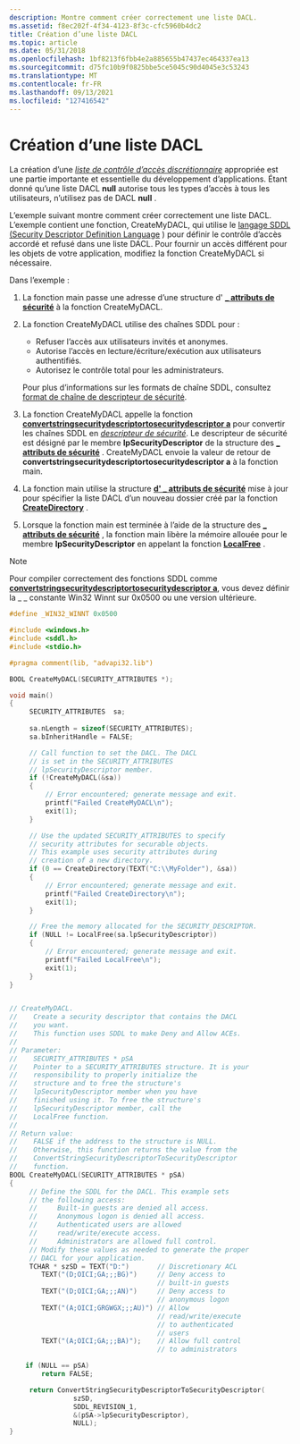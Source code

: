```yaml
---
description: Montre comment créer correctement une liste DACL.
ms.assetid: f8ec202f-4f34-4123-8f3c-cfc5960b4dc2
title: Création d’une liste DACL
ms.topic: article
ms.date: 05/31/2018
ms.openlocfilehash: 1bf8213f6fbb4e2a885655b47437ec464337ea13
ms.sourcegitcommit: d75fc10b9f0825bbe5ce5045c90d4045e3c53243
ms.translationtype: MT
ms.contentlocale: fr-FR
ms.lasthandoff: 09/13/2021
ms.locfileid: "127416542"
---
```

# <a name="creating-a-dacl"></a>Création d’une liste DACL

La création d’une [*liste de contrôle d’accès discrétionnaire*](/windows/desktop/SecGloss/d-gly) appropriée est une partie importante et essentielle du développement d’applications. Étant donné qu’une liste DACL **null** autorise tous les types d’accès à tous les utilisateurs, n’utilisez pas de DACL **null** .

L’exemple suivant montre comment créer correctement une liste DACL. L’exemple contient une fonction, CreateMyDACL, qui utilise le [langage SDDL (Security Descriptor Definition Language](/windows/desktop/SecAuthZ/security-descriptor-definition-language) ) pour définir le contrôle d’accès accordé et refusé dans une liste DACL. Pour fournir un accès différent pour les objets de votre application, modifiez la fonction CreateMyDACL si nécessaire.

Dans l’exemple :

1.  La fonction main passe une adresse d’une structure d' [**\_ attributs de sécurité**](/previous-versions/windows/desktop/legacy/aa379560(v=vs.85)) à la fonction CreateMyDACL.
2.  La fonction CreateMyDACL utilise des chaînes SDDL pour :
    -   Refuser l’accès aux utilisateurs invités et anonymes.
    -   Autorise l’accès en lecture/écriture/exécution aux utilisateurs authentifiés.
    -   Autorisez le contrôle total pour les administrateurs.

    Pour plus d’informations sur les formats de chaîne SDDL, consultez [format de chaîne de descripteur de sécurité](/windows/desktop/SecAuthZ/security-descriptor-string-format).
3.  La fonction CreateMyDACL appelle la fonction [**convertstringsecuritydescriptortosecuritydescriptor a**](/windows/desktop/api/sddl/nf-sddl-convertstringsecuritydescriptortosecuritydescriptora) pour convertir les chaînes SDDL en [*descripteur de sécurité*](/windows/desktop/SecGloss/s-gly). Le descripteur de sécurité est désigné par le membre **lpSecurityDescriptor** de la structure des [**\_ attributs de sécurité**](/previous-versions/windows/desktop/legacy/aa379560(v=vs.85)) . CreateMyDACL envoie la valeur de retour de **convertstringsecuritydescriptortosecuritydescriptor a** à la fonction main.
4.  La fonction main utilise la structure [**d' \_ attributs de sécurité**](/previous-versions/windows/desktop/legacy/aa379560(v=vs.85)) mise à jour pour spécifier la liste DACL d’un nouveau dossier créé par la fonction [**CreateDirectory**](/windows/desktop/api/fileapi/nf-fileapi-createdirectorya) .
5.  Lorsque la fonction main est terminée à l’aide de la structure des [**\_ attributs de sécurité**](/previous-versions/windows/desktop/legacy/aa379560(v=vs.85)) , la fonction main libère la mémoire allouée pour le membre **lpSecurityDescriptor** en appelant la fonction [**LocalFree**](/windows/desktop/api/winbase/nf-winbase-localfree) .

> [!Note]  
> Pour compiler correctement des fonctions SDDL comme [**convertstringsecuritydescriptortosecuritydescriptor a**](/windows/desktop/api/sddl/nf-sddl-convertstringsecuritydescriptortosecuritydescriptora), vous devez définir la \_ \_ constante Win32 Winnt sur 0x0500 ou une version ultérieure.

 


```C++
#define _WIN32_WINNT 0x0500

#include <windows.h>
#include <sddl.h>
#include <stdio.h>

#pragma comment(lib, "advapi32.lib")

BOOL CreateMyDACL(SECURITY_ATTRIBUTES *);

void main()
{
     SECURITY_ATTRIBUTES  sa;
      
     sa.nLength = sizeof(SECURITY_ATTRIBUTES);
     sa.bInheritHandle = FALSE;  

     // Call function to set the DACL. The DACL
     // is set in the SECURITY_ATTRIBUTES 
     // lpSecurityDescriptor member.
     if (!CreateMyDACL(&sa))
     {
         // Error encountered; generate message and exit.
         printf("Failed CreateMyDACL\n");
         exit(1);
     }

     // Use the updated SECURITY_ATTRIBUTES to specify
     // security attributes for securable objects.
     // This example uses security attributes during
     // creation of a new directory.
     if (0 == CreateDirectory(TEXT("C:\\MyFolder"), &sa))
     {
         // Error encountered; generate message and exit.
         printf("Failed CreateDirectory\n");
         exit(1);
     }

     // Free the memory allocated for the SECURITY_DESCRIPTOR.
     if (NULL != LocalFree(sa.lpSecurityDescriptor))
     {
         // Error encountered; generate message and exit.
         printf("Failed LocalFree\n");
         exit(1);
     }
}


// CreateMyDACL.
//    Create a security descriptor that contains the DACL 
//    you want.
//    This function uses SDDL to make Deny and Allow ACEs.
//
// Parameter:
//    SECURITY_ATTRIBUTES * pSA
//    Pointer to a SECURITY_ATTRIBUTES structure. It is your
//    responsibility to properly initialize the 
//    structure and to free the structure's 
//    lpSecurityDescriptor member when you have
//    finished using it. To free the structure's 
//    lpSecurityDescriptor member, call the 
//    LocalFree function.
// 
// Return value:
//    FALSE if the address to the structure is NULL. 
//    Otherwise, this function returns the value from the
//    ConvertStringSecurityDescriptorToSecurityDescriptor 
//    function.
BOOL CreateMyDACL(SECURITY_ATTRIBUTES * pSA)
{
     // Define the SDDL for the DACL. This example sets 
     // the following access:
     //     Built-in guests are denied all access.
     //     Anonymous logon is denied all access.
     //     Authenticated users are allowed 
     //     read/write/execute access.
     //     Administrators are allowed full control.
     // Modify these values as needed to generate the proper
     // DACL for your application. 
     TCHAR * szSD = TEXT("D:")       // Discretionary ACL
        TEXT("(D;OICI;GA;;;BG)")     // Deny access to 
                                     // built-in guests
        TEXT("(D;OICI;GA;;;AN)")     // Deny access to 
                                     // anonymous logon
        TEXT("(A;OICI;GRGWGX;;;AU)") // Allow 
                                     // read/write/execute 
                                     // to authenticated 
                                     // users
        TEXT("(A;OICI;GA;;;BA)");    // Allow full control 
                                     // to administrators

    if (NULL == pSA)
        return FALSE;

     return ConvertStringSecurityDescriptorToSecurityDescriptor(
                szSD,
                SDDL_REVISION_1,
                &(pSA->lpSecurityDescriptor),
                NULL);
}
```



 

 
